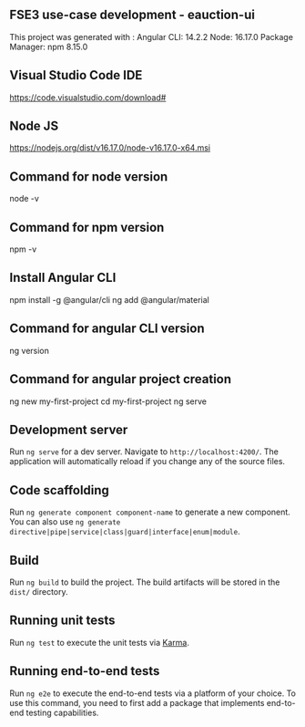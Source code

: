 ## FSE3 use-case development - eauction-ui
This project was generated with :
Angular CLI: 14.2.2
Node: 16.17.0
Package Manager: npm 8.15.0

## Visual Studio Code IDE
https://code.visualstudio.com/download#

## Node JS
https://nodejs.org/dist/v16.17.0/node-v16.17.0-x64.msi

## Command for node version
node -v

## Command for npm version
npm -v

## Install Angular CLI
npm install -g @angular/cli
ng add @angular/material

## Command for angular CLI version
ng version

## Command for angular project creation
ng new my-first-project
cd my-first-project
ng serve

## Development server
Run `ng serve` for a dev server. Navigate to `http://localhost:4200/`. The application will automatically reload if you change any of the source files.

## Code scaffolding
Run `ng generate component component-name` to generate a new component. You can also use `ng generate directive|pipe|service|class|guard|interface|enum|module`.

## Build
Run `ng build` to build the project. The build artifacts will be stored in the `dist/` directory.

## Running unit tests
Run `ng test` to execute the unit tests via [Karma](https://karma-runner.github.io).

## Running end-to-end tests
Run `ng e2e` to execute the end-to-end tests via a platform of your choice. To use this command, you need to first add a package that implements end-to-end testing capabilities.
